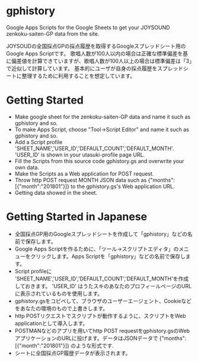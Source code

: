 # gphistory
Google Apps Scripts for the Google Sheets to get your JOYSOUND zenkoku-saiten-GP data from the site.

JOYSOUDの全国採点GPの採点履歴を取得するGoogleスプレッドシート用のGoogle Apps Scriptです。
歌唱人数が100人以内の場合は正確な標準偏差を基に偏差値を計算できていますが、歌唱人数が100人以上の場合は標準偏差は「3」で近似して計算しています。
基本的にユーザが自身の採点履歴をスプレッドシートに整理するために利用することを想定しています。


# Getting Started
* Make google sheet for the zenkoku-saiten-GP data and name it such as gphistory and so.
* To make Apps Script, choose "Tool->Script Editor" and name it such as gphistory and so.
* Add a Script profile 'SHEET_NAME','USER_ID','DEFAULT_COUNT','DEFAULT_MONTH'. 'USER_ID' is shown in your utasuki-profile page URL.
* Fill the Scripts from this source code gphistory.gs and overwrite your own data. 
* Make the Scripts as a Web application for POST request. 
* Throw http POST request MONTH JSON data such as {"months":[{"month":"201801"}]} to the gphistory.gs's Web application URL.
* Getting data showed in the sheet.

# Getting Started in Japanese
* 全国採点GP用のGoogleスプレッドシートを作成して「gphistory」などの名前で保存します。
* Google Apps Scriptを作るために、「ツール->スクリプトエディタ」のメニューをクリックします。Apps Scriptを「gphistory」などの名前で保存します。
* Script profileに 'SHEET_NAME','USER_ID','DEFAULT_COUNT','DEFAULT_MONTH'を作成しておきます。 'USER_ID' はうたスキのあなたのプロフィールページのURLに表示されているものを使用します。
* gphistory.gsをコピペして、ブラウザのユーザーエージェント、Cookieなどをあなたの環境のもので上書きします。 
* http POSTリクエストでスクリプトが動作するように、スクリプトをWeb applicationとして導入します。 
* POSTMANなどのアプリを用いてhttp POST requestをgphistory.gsのWebアプリケーションのURLに投げます。データはJSONデータで {"months":[{"month":"201801"}]} のような形式です.
* シートに全国採点GP履歴データが表示されます。
